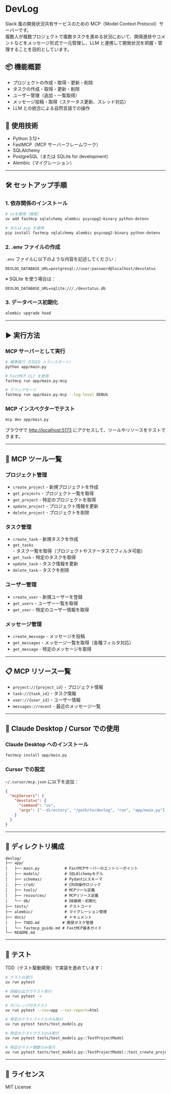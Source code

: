 # DevLog

Slack 風の開発状況共有サービスのための MCP（Model Context Protocol）サーバーです。  
複数人が複数プロジェクトで複数タスクを進める状況において、開発進捗やコメントなどをメッセージ形式で一元管理し、LLM と連携して開発状況を把握・管理することを目的としています。

## 📦 機能概要

- プロジェクトの作成・取得・更新・削除
- タスクの作成・取得・更新・削除
- ユーザー管理（追加・一覧取得）
- メッセージ投稿・取得（ステータス更新、スレッド対応）
- LLM との統合による自然言語での操作

## 🚀 使用技術

- Python 3.12+
- FastMCP（MCP サーバーフレームワーク）
- SQLAlchemy
- PostgreSQL（または SQLite for development）
- Alembic（マイグレーション）

---

## 🛠️ セットアップ手順

### 1. 依存関係のインストール

```bash
# uvを使用（推奨）
uv add fastmcp sqlalchemy alembic psycopg2-binary python-dotenv

# または pip を使用
pip install fastmcp sqlalchemy alembic psycopg2-binary python-dotenv
```

### 2. .env ファイルの作成

`.env` ファイルに以下のような内容を記述してください：

```env
DEVLOG_DATABASE_URL=postgresql://user:password@localhost/devstatus
```

※ SQLite を使う場合は：

```env
DEVLOG_DATABASE_URL=sqlite:///./devstatus.db
```

### 3. データベース初期化

```bash
alembic upgrade head
```

---

## ▶️ 実行方法

### MCP サーバーとして実行

```bash
# 標準実行（STDIO トランスポート）
python app/main.py

# FastMCP CLI を使用
fastmcp run app/main.py:mcp

# デバッグモード
fastmcp run app/main.py:mcp --log-level DEBUG
```

### MCP インスペクターでテスト

```bash
mcp dev app/main.py
```

ブラウザで [http://localhost:5173](http://localhost:5173) にアクセスして、ツールやリソースをテストできます。

---

## 🔧 MCP ツール一覧

### プロジェクト管理

- `create_project` - 新規プロジェクトを作成
- `get_projects` - プロジェクト一覧を取得
- `get_project` - 特定のプロジェクトを取得
- `update_project` - プロジェクト情報を更新
- `delete_project` - プロジェクトを削除

### タスク管理

- `create_task` - 新規タスクを作成
- `get_tasks` - タスク一覧を取得（プロジェクトやステータスでフィルタ可能）
- `get_task` - 特定のタスクを取得
- `update_task` - タスク情報を更新
- `delete_task` - タスクを削除

### ユーザー管理

- `create_user` - 新規ユーザーを登録
- `get_users` - ユーザー一覧を取得
- `get_user` - 特定のユーザー情報を取得

### メッセージ管理

- `create_message` - メッセージを投稿
- `get_messages` - メッセージ一覧を取得（各種フィルタ対応）
- `get_message` - 特定のメッセージを取得

---

## 📋 MCP リソース一覧

- `project://{project_id}` - プロジェクト情報
- `task://{task_id}` - タスク情報
- `user://{user_id}` - ユーザー情報
- `messages://recent` - 最近のメッセージ一覧

---

## 🤖 Claude Desktop / Cursor での使用

### Claude Desktop へのインストール

```bash
fastmcp install app/main.py
```

### Cursor での設定

`~/.cursor/mcp.json` に以下を追加：

```json
{
  "mcpServers": {
    "devstatus": {
      "command": "uv",
      "args": ["--directory", "/path/to/devlog", "run", "app/main.py"]
    }
  }
}
```

---

## 📂 ディレクトリ構成

```
devlog/
├── app/
│   ├── main.py           # FastMCPサーバーのエントリーポイント
│   ├── models/           # SQLAlchemyモデル
│   ├── schemas/          # Pydanticスキーマ
│   ├── crud/             # CRUD操作ロジック
│   ├── tools/            # MCPツール定義
│   ├── resources/        # MCPリソース定義
│   └── db/               # DB接続・初期化
├── tests/                # テストコード
├── alembic/              # マイグレーション管理
├── docs/                 # ドキュメント
│   ├── TODO.md          # 開発タスク管理
│   └── fastmcp_guide.md # FastMCP基本ガイド
└── README.md
```

---

## 🧪 テスト

TDD（テスト駆動開発）で実装を進めています：

```bash
# テストの実行
uv run pytest

# 詳細な出力でテスト実行
uv run pytest -v

# カバレッジ付きテスト
uv run pytest --cov=app --cov-report=html

# 特定のテストファイルのみ実行
uv run pytest tests/test_models.py

# 特定のテストクラスのみ実行
uv run pytest tests/test_models.py::TestProjectModel

# 特定のテスト関数のみ実行
uv run pytest tests/test_models.py::TestProjectModel::test_create_project_success
```

---

## 📝 ライセンス

MIT License
